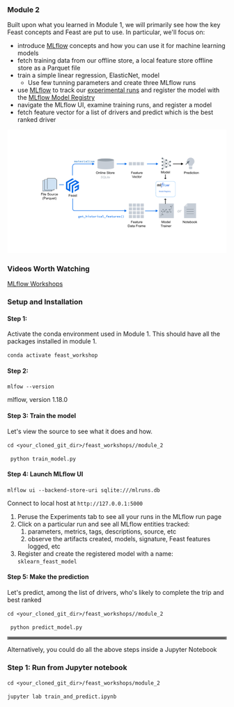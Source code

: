 ### Module 2
Built upon what you learned in Module 1, we will primarily see how the key Feast concepts and Feast are put to use.
In particular, we'll focus on:

 * introduce [MLflow](https://mlflow.org/docs/latest/concepts.html) concepts and how you can use it for machine learning models
 * fetch training data from our offline store, a local feature store offline store as a Parquet file 
 * train a simple linear regression, ElasticNet, model
   * Use few tunning parameters and create three MLflow runs
 * use [MLflow](https://mlflow.org/) to track our [experimental runs](https://mlflow.org/docs/latest/tracking.html) and register the model with the [MLflow Model Registry](https://mlflow.org/docs/latest/model-registry.html)
 * navigate the MLflow UI, examine training runs, and register a model
 * fetch feature vector for a list of drivers and predict which is the best ranked driver 

![](images/feast_mlflow.png)

### Videos Worth Watching

[MLflow Workshops](https://www.youtube.com/playlist?list=PLTPXxbhUt-YWjDg318nmSxRqTgZFWQ2ZC)

### Setup and Installation

#### Step 1:
Activate the conda environment used in Module 1. This should have all the packages
installed in module 1.

``` conda activate feast_workshop ```
#### Step 2:
``` mlfow --version ```

mlflow, version 1.18.0

#### Step 3: Train the model

Let's view the source to see what it does and how.

```cd <your_cloned_git_dir>/feast_workshops//module_2```

``` python train_model.py```

#### Step 4: Launch MLflow UI 

```mlflow ui --backend-store-uri sqlite:///mlruns.db```

Connect to local host at `http://127.0.0.1:5000`

 1. Peruse the Experiments tab to see all your runs in the MLflow run page
 2. Click on a particular run and see all MLflow entities tracked:
    1. parameters, metrics, tags, descriptions, source, etc
    2. observe the artifacts created, models, signature, Feast features logged, etc
 3. Register and create the registered model with a name: `sklearn_feast_model`

#### Step 5: Make the prediction 

Let's predict, among the list of drivers, who's likely to complete the trip and best ranked

```cd <your_cloned_git_dir>/feast_workshops//module_2```

``` python predict_model.py```

<hr style="border:3px solid gray"> </hr>

Alternatively, you could do all the above steps inside a Jupyter Notebook

### Step 1: Run from Jupyter notebook
```cd <your_cloned_git_dir>/feast_workshops/module_2```

```jupyter lab train_and_predict.ipynb```

